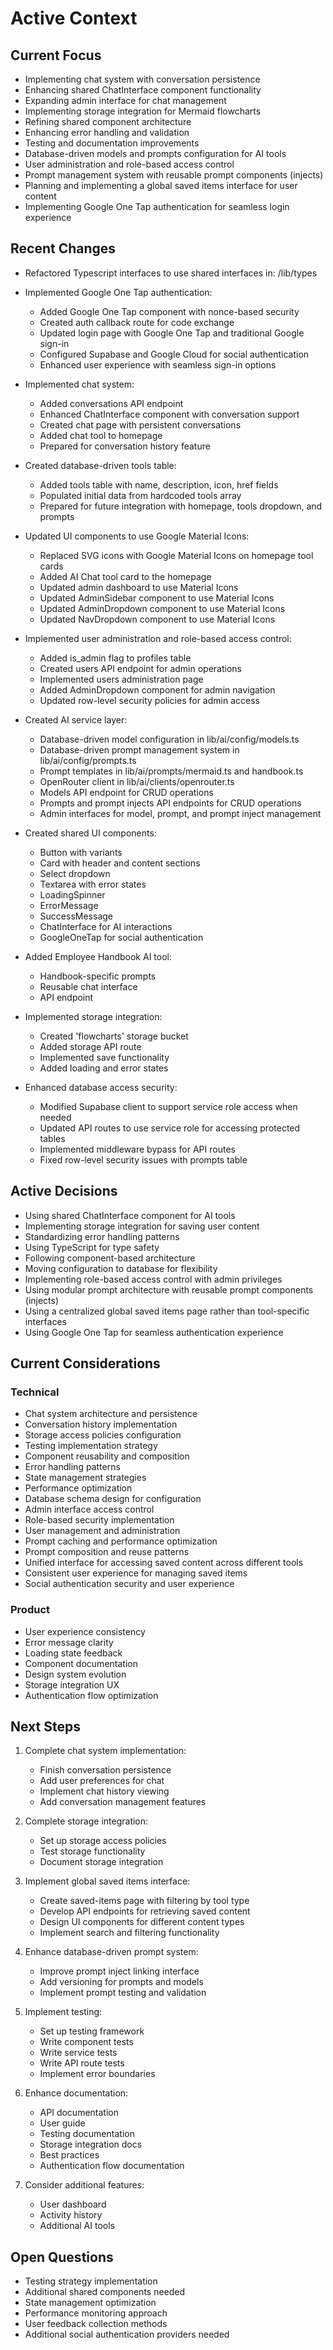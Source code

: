 # Active Context

## Current Focus

- Implementing chat system with conversation persistence
- Enhancing shared ChatInterface component functionality
- Expanding admin interface for chat management
- Implementing storage integration for Mermaid flowcharts
- Refining shared component architecture
- Enhancing error handling and validation
- Testing and documentation improvements
- Database-driven models and prompts configuration for AI tools
- User administration and role-based access control
- Prompt management system with reusable prompt components (injects)
- Planning and implementing a global saved items interface for user content
- Implementing Google One Tap authentication for seamless login experience

## Recent Changes

- Refactored Typescript interfaces to use shared interfaces in: /lib/types

- Implemented Google One Tap authentication:
  - Added Google One Tap component with nonce-based security
  - Created auth callback route for code exchange
  - Updated login page with Google One Tap and traditional Google sign-in
  - Configured Supabase and Google Cloud for social authentication
  - Enhanced user experience with seamless sign-in options

- Implemented chat system:
  - Added conversations API endpoint
  - Enhanced ChatInterface component with conversation support
  - Created chat page with persistent conversations
  - Added chat tool to homepage
  - Prepared for conversation history feature

- Created database-driven tools table:
  - Added tools table with name, description, icon, href fields
  - Populated initial data from hardcoded tools array
  - Prepared for future integration with homepage, tools dropdown, and prompts
- Updated UI components to use Google Material Icons:
  - Replaced SVG icons with Google Material Icons on homepage tool cards
  - Added AI Chat tool card to the homepage
  - Updated admin dashboard to use Material Icons
  - Updated AdminSidebar component to use Material Icons
  - Updated AdminDropdown component to use Material Icons
  - Updated NavDropdown component to use Material Icons
- Implemented user administration and role-based access control:
  - Added is_admin flag to profiles table
  - Created users API endpoint for admin operations
  - Implemented users administration page
  - Added AdminDropdown component for admin navigation
  - Updated row-level security policies for admin access
- Created AI service layer:
  - Database-driven model configuration in lib/ai/config/models.ts
  - Database-driven prompt management system in lib/ai/config/prompts.ts
  - Prompt templates in lib/ai/prompts/mermaid.ts and handbook.ts
  - OpenRouter client in lib/ai/clients/openrouter.ts
  - Models API endpoint for CRUD operations
  - Prompts and prompt injects API endpoints for CRUD operations
  - Admin interfaces for model, prompt, and prompt inject management
- Created shared UI components:
  - Button with variants
  - Card with header and content sections
  - Select dropdown
  - Textarea with error states
  - LoadingSpinner
  - ErrorMessage
  - SuccessMessage
  - ChatInterface for AI interactions
  - GoogleOneTap for social authentication
- Added Employee Handbook AI tool:
  - Handbook-specific prompts
  - Reusable chat interface
  - API endpoint
- Implemented storage integration:
  - Created 'flowcharts' storage bucket
  - Added storage API route
  - Implemented save functionality
  - Added loading and error states
- Enhanced database access security:
  - Modified Supabase client to support service role access when needed
  - Updated API routes to use service role for accessing protected tables
  - Implemented middleware bypass for API routes
  - Fixed row-level security issues with prompts table

## Active Decisions

- Using shared ChatInterface component for AI tools
- Implementing storage integration for saving user content
- Standardizing error handling patterns
- Using TypeScript for type safety
- Following component-based architecture
- Moving configuration to database for flexibility
- Implementing role-based access control with admin privileges
- Using modular prompt architecture with reusable prompt components (injects)
- Using a centralized global saved items page rather than tool-specific interfaces
- Using Google One Tap for seamless authentication experience

## Current Considerations

### Technical

- Chat system architecture and persistence
- Conversation history implementation
- Storage access policies configuration
- Testing implementation strategy
- Component reusability and composition
- Error handling patterns
- State management strategies
- Performance optimization
- Database schema design for configuration
- Admin interface access control
- Role-based security implementation
- User management and administration
- Prompt caching and performance optimization
- Prompt composition and reuse patterns
- Unified interface for accessing saved content across different tools
- Consistent user experience for managing saved items
- Social authentication security and user experience

### Product

- User experience consistency
- Error message clarity
- Loading state feedback
- Component documentation
- Design system evolution
- Storage integration UX
- Authentication flow optimization

## Next Steps

1. Complete chat system implementation:
   - Finish conversation persistence
   - Add user preferences for chat
   - Implement chat history viewing
   - Add conversation management features

2. Complete storage integration:
   - Set up storage access policies
   - Test storage functionality
   - Document storage integration

3. Implement global saved items interface:
   - Create saved-items page with filtering by tool type
   - Develop API endpoints for retrieving saved content
   - Design UI components for different content types
   - Implement search and filtering functionality

4. Enhance database-driven prompt system:
   - Improve prompt inject linking interface
   - Add versioning for prompts and models
   - Implement prompt testing and validation

5. Implement testing:
   - Set up testing framework
   - Write component tests
   - Write service tests
   - Write API route tests
   - Implement error boundaries

6. Enhance documentation:
   - API documentation
   - User guide
   - Testing documentation
   - Storage integration docs
   - Best practices
   - Authentication flow documentation

7. Consider additional features:
   - User dashboard
   - Activity history
   - Additional AI tools

## Open Questions

- Testing strategy implementation
- Additional shared components needed
- State management optimization
- Performance monitoring approach
- User feedback collection methods
- Additional social authentication providers needed
